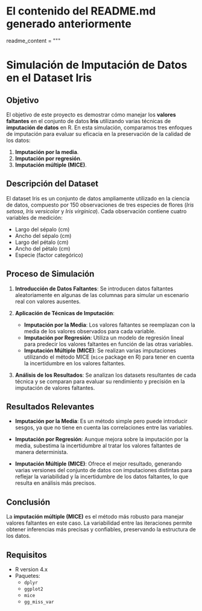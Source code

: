 
# El contenido del README.md generado anteriormente
readme_content = """
# Simulación de Imputación de Datos en el Dataset Iris

## Objetivo

El objetivo de este proyecto es demostrar cómo manejar los **valores faltantes** en el conjunto de datos **Iris** utilizando varias técnicas de **imputación de datos** en R. En esta simulación, comparamos tres enfoques de imputación para evaluar su eficacia en la preservación de la calidad de los datos:

1. **Imputación por la media**.
2. **Imputación por regresión**.
3. **Imputación múltiple (MICE)**.

## Descripción del Dataset

El dataset Iris es un conjunto de datos ampliamente utilizado en la ciencia de datos, compuesto por 150 observaciones de tres especies de flores (*Iris setosa*, *Iris versicolor* y *Iris virginica*). Cada observación contiene cuatro variables de medición:

- Largo del sépalo (cm)
- Ancho del sépalo (cm)
- Largo del pétalo (cm)
- Ancho del pétalo (cm)
- Especie (factor categórico)

## Proceso de Simulación

1. **Introducción de Datos Faltantes**: Se introducen datos faltantes aleatoriamente en algunas de las columnas para simular un escenario real con valores ausentes.

2. **Aplicación de Técnicas de Imputación**:
   - **Imputación por la Media**: Los valores faltantes se reemplazan con la media de los valores observados para cada variable.
   - **Imputación por Regresión**: Utiliza un modelo de regresión lineal para predecir los valores faltantes en función de las otras variables.
   - **Imputación Múltiple (MICE)**: Se realizan varias imputaciones utilizando el método MICE (`mice` package en R) para tener en cuenta la incertidumbre en los valores faltantes.

3. **Análisis de los Resultados**: Se analizan los datasets resultantes de cada técnica y se comparan para evaluar su rendimiento y precisión en la imputación de valores faltantes.

## Resultados Relevantes

- **Imputación por la Media**: Es un método simple pero puede introducir sesgos, ya que no tiene en cuenta las correlaciones entre las variables.
  
- **Imputación por Regresión**: Aunque mejora sobre la imputación por la media, subestima la incertidumbre al tratar los valores faltantes de manera determinista.

- **Imputación Múltiple (MICE)**: Ofrece el mejor resultado, generando varias versiones del conjunto de datos con imputaciones distintas para reflejar la variabilidad y la incertidumbre de los datos faltantes, lo que resulta en análisis más precisos.

## Conclusión

La **imputación múltiple (MICE)** es el método más robusto para manejar valores faltantes en este caso. La variabilidad entre las iteraciones permite obtener inferencias más precisas y confiables, preservando la estructura de los datos.

## Requisitos

- R version 4.x
- Paquetes:
  - `dplyr`
  - `ggplot2`
  - `mice`
  - `gg_miss_var`

